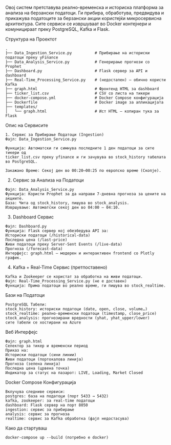 Овој систем претставува реално-временска и историска платформа за анализа на берзански податоци. 
Ги прибира, обработува, предвидува и прикажува податоците за берзански акции користејќи микросервисна архитектура. 
Сите сервиси се извршуваат во Docker контејнери и комуницираат преку PostgreSQL, Kafka и Flask.


Структура на Проектот
```
.
├── Data_Ingestion_Service.py          # Прибирање на историски податоци преку yFinance
├── Data_Analysis_Service.py           # Генерирање прогнози со Prophet
├── Dashboard.py                       # Flask сервер за API и dashboard
├── Real-Time_Processing_Service.py    # (недостапен) – обично користи Kafka
├── graph.html                         # Фронтенд HTML за dashboard
├── ticker_list.csv                    # CSV со листа на тикери
├── docker-compose.yml                 # Docker Compose конфигурација
├── Dockerfile                         # Docker image за апликацијата
├── templates/
│   └── graph.html                     # Ист HTML – копиран тука за Flask
```

Опис на Сервисите
```
1. Сервис за Прибирање Податоци (Ingestion)
Фајл: Data_Ingestion_Service.py

Функција: Автоматски ги симнува последните 1 ден податоци за сите тикери од 
ticker_list.csv преку yfinance и ги зачувува во stock_history табелата во PostgreSQL.

Закажано Време: Секој ден во 00:20–00:25 по европско време (Скопје).
```

2. Сервис за Анализа на Податоци
```
Фајл: Data_Analysis_Service.py
Функција: Користи Prophet за да направи 7-дневна прогноза за цените на акциите.
База: Чита од stock_history, пишува во stock_analysis.
Извршување: Автоматски секој ден во 04:00 – 04:10.
```

3. Dashboard Сервис
```
Фајл: Dashboard.py
Функција: Flask сервер кој обезбедува API за:
Историски податоци (/historical-data)
Последна цена (/last-price)
Живи податоци преку Server-Sent Events (/live-data)
Прогноза (/forecast-data)
Интерфејс: graph.html – модерен и интерактивен frontend со Plotly график.
```

4. Kafka + Real-Time Сервис (претпоставено)
```
Kafka и Zookeeper се користат за обработка на живи податоци.
Фајл: Real-Time_Processing_Service.py (не е доставен)
Функција: Прима податоци во реално време, ги пишува во stock_realtime.
```

Бази на Податоци
```
PostgreSQL Табели:
stock_history: историски податоци (date, open, close, volume…)
stock_realtime: реално-временски податоци (timestamp, close_price)
stock_analysis: прогнозирани вредности (yhat, yhat_upper/lower)
сите табели се хостирани на Azure
```

Веб Интерфејс
```
Фајл: graph.html
Селектор за тикер и временски период
Приказ на:
Историски податоци (сини линии)
Живи податоци (портокалова линија)
Прогноза (зелена линија)
Последна цена (црвена точка)
Индикатор за статус на пазарот: LIVE, Loading, Market Closed
```

Docker Compose Конфигурација
```
Вклучува следниве сервиси:
postgres: база на податоци (порт 5433 → 5432)
kafka, zookeeper: за real-time податоци
dashboard: Flask сервер на порт 8050
ingestion: сервис за прибирање
analysis: сервис за прогноза
realtime: сервис за Kafka обработка (фајл недостасува)
```

Како да стартуваш
```
docker-compose up --build (потребно е docker)
```



